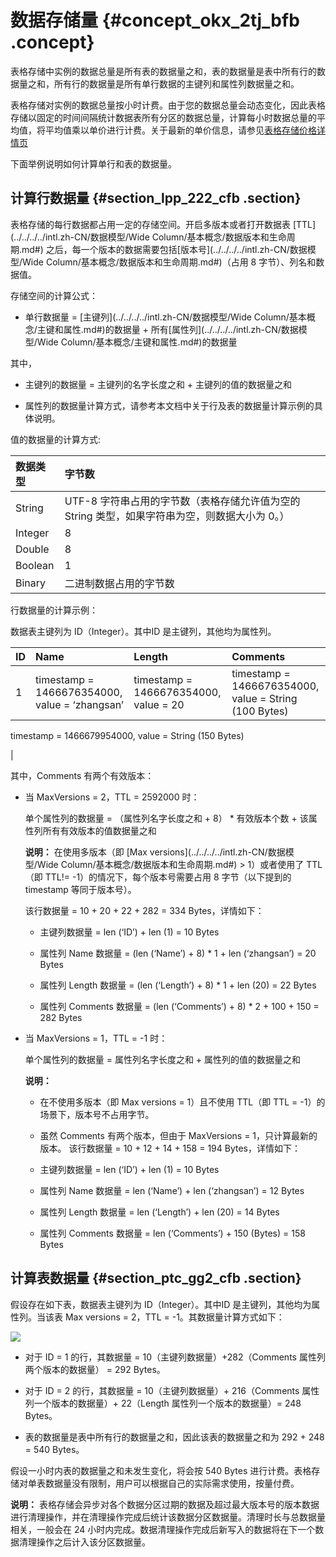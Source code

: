 # 数据存储量 {#concept_okx_2tj_bfb .concept}

表格存储中实例的数据总量是所有表的数据量之和，表的数据量是表中所有行的数据量之和，所有行的数据量是所有单行数据的主键列和属性列数据量之和。

表格存储对实例的数据总量按小时计费。由于您的数据总量会动态变化，因此表格存储以固定的时间间隔统计数据表所有分区的数据总量，计算每小时数据总量的平均值，将平均值乘以单价进行计费。关于最新的单价信息，请参见[表格存储价格详情页](https://www.alibabacloud.com/product/table-store/pricing)

下面举例说明如何计算单行和表的数据量。

## 计算行数据量 {#section_lpp_222_cfb .section}

表格存储的每行数据都占用一定的存储空间。开启多版本或者打开数据表 [TTL](../../../../intl.zh-CN/数据模型/Wide Column/基本概念/数据版本和生命周期.md#) 之后，每一个版本的数据需要包括[版本号](../../../../intl.zh-CN/数据模型/Wide Column/基本概念/数据版本和生命周期.md#)（占用 8 字节）、列名和数据值。

存储空间的计算公式：

-   单行数据量 = [主键列](../../../../intl.zh-CN/数据模型/Wide Column/基本概念/主键和属性.md#)的数据量 + 所有[属性列](../../../../intl.zh-CN/数据模型/Wide Column/基本概念/主键和属性.md#)的数据量

其中，

-   主键列的数据量 = 主键列的名字长度之和 + 主键列的值的数据量之和

-   属性列的数据量计算方式，请参考本文档中关于行及表的数据量计算示例的具体说明。


值的数据量的计算方式:

|数据类型|字节数|
|:---|:--|
|String|UTF-8 字符串占用的字节数（表格存储允许值为空的 String 类型，如果字符串为空，则数据大小为 0。）|
|Integer|8|
|Double|8|
|Boolean|1|
|Binary|二进制数据占用的字节数|

行数据量的计算示例：

数据表主键列为 ID（Integer）。其中ID 是主键列，其他均为属性列。

|ID|Name|Length|Comments|
|:-|:---|:-----|:-------|
|1|timestamp = 1466676354000, value = ‘zhangsan’|timestamp = 1466676354000, value = 20| timestamp = 1466676354000, value = String \(100 Bytes\)

 timestamp = 1466679954000, value = String \(150 Bytes\)

 |

其中，Comments 有两个有效版本：

-   当 MaxVersions = 2，TTL = 2592000 时：

    单个属性列的数据量 = （属性列名字长度之和 + 8） \* 有效版本个数 + 该属性列所有有效版本的值数据量之和

    **说明：** 在使用多版本（即 [Max versions](../../../../intl.zh-CN/数据模型/Wide Column/基本概念/数据版本和生命周期.md#) \> 1）或者使用了 TTL（即 TTL!= -1）的情况下，每个版本号需要占用 8 字节（以下提到的 timestamp 等同于版本号）。

    该行数据量 = 10 + 20 + 22 + 282 = 334 Bytes，详情如下：

    -   主键列数据量 = len \(‘ID’\) + len \(1\) = 10 Bytes

    -   属性列 Name 数据量 = \(len \(‘Name’\) + 8\) \* 1 + len \(‘zhangsan’\) = 20 Bytes

    -   属性列 Length 数据量 = \(len \(‘Length’\) + 8\) \* 1 + len \(20\) = 22 Bytes

    -   属性列 Comments 数据量 = \(len \(‘Comments’\) + 8\) \* 2 + 100 + 150 = 282 Bytes

-   当 MaxVersions = 1，TTL = -1 时：

    单个属性列的数据量 = 属性列名字长度之和 + 属性列的值的数据量之和

    **说明：** 

    -   在不使用多版本（即 Max versions = 1）且不使用 TTL（即 TTL = -1）的场景下，版本号不占用字节。
    -   虽然 Comments 有两个版本，但由于 MaxVersions = 1，只计算最新的版本。
    该行数据量 = 10 + 12 + 14 + 158 = 194 Bytes，详情如下：

    -   主键列数据量 = len \(‘ID’\) + len \(1\) = 10 Bytes

    -   属性列 Name 数据量 = len \(‘Name’\) + len \(‘zhangsan’\) = 12 Bytes

    -   属性列 Length 数据量 = len \(‘Length’\) + len \(20\) = 14 Bytes

    -   属性列 Comments 数据量 = len \(‘Comments’\) + 150 \(Bytes\) = 158 Bytes


## 计算表数据量 {#section_ptc_gg2_cfb .section}

假设存在如下表，数据表主键列为 ID（Integer）。其中ID 是主键列，其他均为属性列。当该表 Max versions = 2，TTL = -1。其数据量计算方式如下：

![](http://static-aliyun-doc.oss-cn-hangzhou.aliyuncs.com/assets/img/20254/153958277711617_zh-CN.png)

-   对于 ID = 1 的行，其数据量 = 10（主键列数据量）+282（Comments 属性列两个版本的数据量） = 292 Bytes。

-   对于 ID = 2 的行，其数据量 = 10（主键列数据量）+ 216（Comments 属性列一个版本的数据量）+ 22（Length 属性列一个版本的数据量）= 248 Bytes。

-   表的数据量是表中所有行的数据量之和，因此该表的数据量之和为 292 + 248 = 540 Bytes。


假设一小时内表的数据量之和未发生变化，将会按 540 Bytes 进行计费。表格存储对单表数据量没有限制，用户可以根据自己的实际需求使用，按量付费。

**说明：** 表格存储会异步对各个数据分区过期的数据及超过最大版本号的版本数据进行清理操作，并在清理操作完成后统计该数据分区数据量。清理时长与总数据量相关，一般会在 24 小时内完成。数据清理操作完成后新写入的数据将在下一个数据清理操作之后计入该分区数据量。

